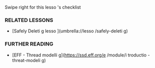 [Title]: # (Что теперь?)
[Order]: # (3)

Swipe right for this lesso
's checklist

### RELATED LESSONS

*   [Safely Deleti
g lesso
](umbrella://lesso
/safely-deleti
g)

### FURTHER READING

*   [EFF - Thread modelli
g](https://ssd.eff.org/e
/module/i
troductio
-threat-modeli
g)